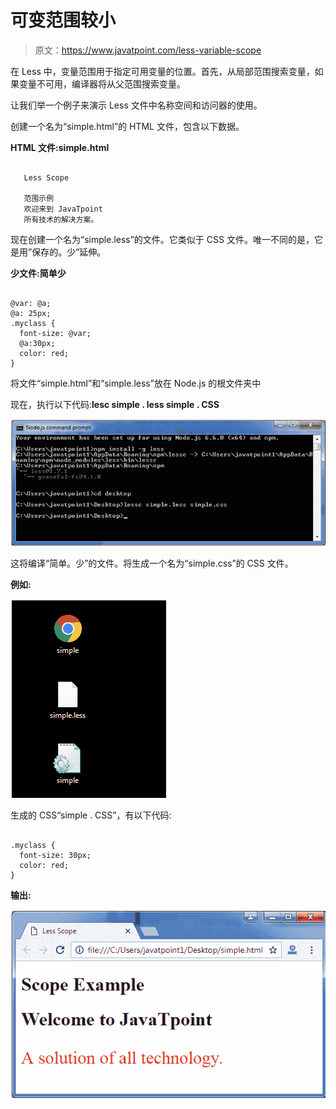 # 可变范围较小

> 原文：<https://www.javatpoint.com/less-variable-scope>

在 Less 中，变量范围用于指定可用变量的位置。首先，从局部范围搜索变量，如果变量不可用，编译器将从父范围搜索变量。

让我们举一个例子来演示 Less 文件中名称空间和访问器的使用。

创建一个名为“simple.html”的 HTML 文件，包含以下数据。

**HTML 文件:simple.html**

```

   Less Scope

   范围示例
   欢迎来到 JavaTpoint
   所有技术的解决方案。

```

现在创建一个名为“simple.less”的文件。它类似于 CSS 文件。唯一不同的是，它是用”保存的。少”延伸。

**少文件:简单少**

```

@var: @a;
@a: 25px;
.myclass {
  font-size: @var;
  @a:30px;
  color: red;
} 

```

将文件“simple.html”和“simple.less”放在 Node.js 的根文件夹中

现在，执行以下代码:**lesc simple . less simple . CSS**

![Less  Scope1](img/bb77e75c359907d2fb92594fb164d91b.png)

这将编译“简单。少”的文件。将生成一个名为“simple.css”的 CSS 文件。

**例如:**

![Less  Scope2](img/7d9e79a91b51b47460597d8d70c15d89.png)

生成的 CSS“simple . CSS”，有以下代码:

```

.myclass {
  font-size: 30px;
  color: red;
}  

```

**输出:**

![Less Scope3](img/529f9c5aa2bcec8dd2e33911410a124c.png)